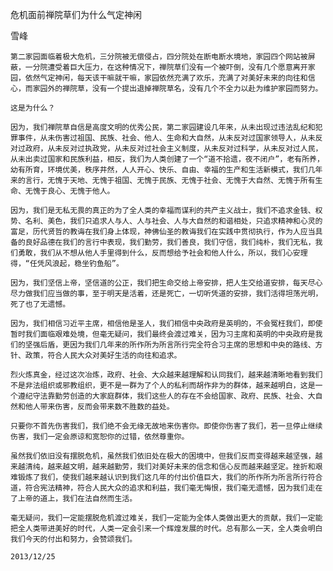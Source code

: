 危机面前禅院草们为什么气定神闲

雪峰


    第二家园面临着极大危机，三分院被无偿侵占，四分院处在断电断水境地，家园四个网站被屏蔽，一分院遭受着巨大压力，在这种情况下，禅院草们没有一个被吓倒，没有几个愿意离开家园，依然气定神闲，每天该干嘛就干嘛，家园依然充满了欢乐，充满了对美好未来的向往和信心，而家园外的禅院草，没有一个提出退掉禅院草名，没有几个不全力以赴为维护家园而努力。

    这是为什么？

    因为，我们禅院草自信是高度文明的优秀公民，第二家园建设几年来，从未出现过违法乱纪和犯罪事件，从未伤害过祖国、民族、社会、他人、生命和大自然，从未反对过国家领导人，从未反对过政府，从未反对过执政党，从未反对过社会主义制度，从未反对过科学，从未反对过人民，从未出卖过国家和民族利益，相反，我们为人类创建了一个“道不拾遗，夜不闭户”，老有所养，幼有所育，环境优美，秩序井然，人人开心、快乐、自由、幸福的生产和生活新模式，我们几年来的言行，无愧于天地、无愧于祖国、无愧于民族、无愧于社会、无愧于大自然、无愧于所有生命、无愧于良心、无愧于他人。

    因为，我们是无私无畏的真正的为了全人类的幸福而谋利的共产主义战士，我们不追求金钱、权势、名利、美色，我们只追求人与人、人与社会、人与大自然的和谐相处，只追求精神和心灵的富足，历代贤哲的教诲在我们身上体现，神佛仙圣的教诲我们在实践中贯彻执行，作为人应当具备的良好品德在我们的言行中表现，我们勤劳，我们善良，我们守信，我们纯朴，我们无私，我们勇敢，我们从不想从他人手里得到什么，反而想给予社会和他人什么，所以，我们心安理得，“任凭风浪起，稳坐钓鱼船”。

    因为，我们坚信上帝，坚信道的公正，我们把生命交给上帝安排，把人生交给道安排，每天尽心尽力做我们应当做的事，至于明天是活着，还是死亡，一切听凭道的安排，我们活得坦荡光明，死了也了无遗憾。

    因为，我们相信习近平主席，相信他是圣人，我们相信中央政府是英明的，不会冤枉我们，即使暂时我们面临艰难处境，但毫无疑问，我们最终会渡过难关，因为习主席和英明的中央政府是我们的坚强后盾，更因为我们几年来的所作所为所言所行完全符合习主席的思想和中央的路线、方针、政策，符合人民大众对美好生活的向往和追求。

    烈火炼真金，经过这次冶炼，政府、社会、大众越来越理解和认同我们，越来越清晰地看到我们不是非法组织或邪教组织，更不是一群为了个人的私利而胡作非为的群体，越来越明白，这是一个遵纪守法靠勤劳创造的大家庭群体，我们这些人的存在不会给国家、政府、民族、社会、大自然和他人带来伤害，反而会带来数不胜数的益处。

    只要你不首先伤害我们，我们绝不会无缘无故地来伤害你。即使你伤害了我们，若一旦停止继续伤害，我们一定会原谅和宽恕你的过错，依然尊重你。

    虽然我们依旧没有摆脱危机，虽然我们依旧处在极大的困境中，但我们反而变得越来越坚强，越来越清纯，越来越文明，越来越勤劳，我们对美好未来的信念和信心反而越来越坚定。挫折和艰难锻炼了我们，使我们越来越认识到我们这几年的付出价值巨大，我们的所作所为所言所行符合道，符合宪法精神，符合人民大众的追求和利益，我们毫无悔恨，我们毫无遗憾，因为我们走在了上帝的道上，我们在法自然而生活。

    毫无疑问，我们一定能摆脱危机渡过难关，我们一定能为全体人类做出更大的贡献，我们一定能把全人类带进美好的时代，人类一定会引来一个辉煌发展的时代。总有那么一天，全人类会明白我们今天的付出和努力，会赞颂我们。

    2013/12/25



